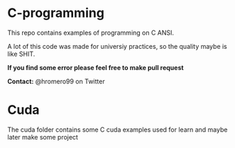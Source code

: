 # C-programming

This repo contains examples of programming on C ANSI.

A lot of this code was made for universiy practices, so the quality maybe is like SHIT.

**If you find some error please feel free to make pull request**

**Contact:** @hromero99 on Twitter

# Cuda

The cuda folder contains some C cuda examples used for learn and maybe later make some project
